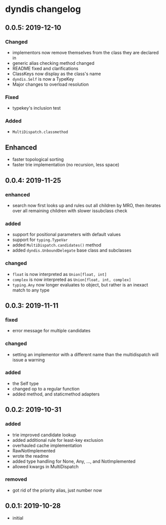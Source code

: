 # dyndis changelog
## 0.0.5: 2019-12-10
### Changed
* implementors now remove themselves from the class they are declared in
* generic alias checking method changed
* README fixed and clarifications
* ClassKeys now display as the class's name
* `dyndis.Self` is now a TypeKey
* Major changes to overload resolution
### Fixed
* typekey's inclusion test
### Added
* `MultiDispatch.classmethod`
## Enhanced
* faster topological sorting
* faster trie implementation (no recursion, less space)
## 0.0.4: 2019-11-25
### enhanced
* search now first looks up and rules out all children by MRO, then iterates over all remaining children with slower issubclass check
### added
* support for positional parameters with default values
* support for `typing.TypeVar`
* added `MultiDispatch.candidates()` method
* added `dyndis.UnboundDelegate` base class and subclasses
### changed
* `float` is now interpreted as `Union[float, int]`
* `complex` is now interpreted as `Union[float, int, complex]`
* `typing.Any` now longer evaluates to object, but rather is an inexact match to any type

## 0.0.3: 2019-11-11
### fixed
* error message for multiple candidates
### changed
* setting an implementor with a different name than the multidispatch will issue a warning
### added
* the Self type
* changed op to a regular function
* added method, and staticmethod adapters

## 0.0.2: 2019-10-31
### added
* trie improved candidate lookup
* added additional rule for least-key exclusion
* overhauled cache implementation
* RawNotImplemented
* wrote the readme
* added type handling for None, Any, ..., and NotImplemented
* allowed kwargs in MultiDispatch
### removed
* got rid of the priority alias, just number now

## 0.0.1: 2019-10-28
* initial